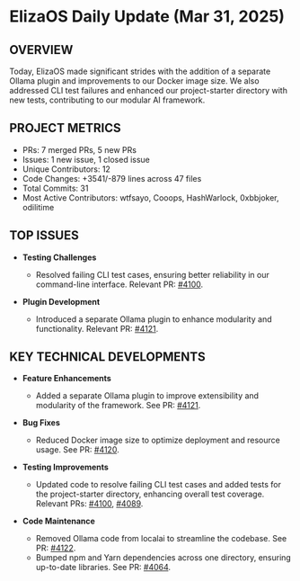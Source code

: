 # ElizaOS Daily Update (Mar 31, 2025)

## OVERVIEW 
Today, ElizaOS made significant strides with the addition of a separate Ollama plugin and improvements to our Docker image size. We also addressed CLI test failures and enhanced our project-starter directory with new tests, contributing to our modular AI framework.

## PROJECT METRICS
- PRs: 7 merged PRs, 5 new PRs
- Issues: 1 new issue, 1 closed issue
- Unique Contributors: 12
- Code Changes: +3541/-879 lines across 47 files
- Total Commits: 31
- Most Active Contributors: wtfsayo, Cooops, HashWarlock, 0xbbjoker, odilitime

## TOP ISSUES
- **Testing Challenges**
  - Resolved failing CLI test cases, ensuring better reliability in our command-line interface. Relevant PR: [#4100](https://github.com/elizaos/eliza/pull/4100).

- **Plugin Development**
  - Introduced a separate Ollama plugin to enhance modularity and functionality. Relevant PR: [#4121](https://github.com/elizaos/eliza/pull/4121).

## KEY TECHNICAL DEVELOPMENTS
- **Feature Enhancements**
  - Added a separate Ollama plugin to improve extensibility and modularity of the framework. See PR: [#4121](https://github.com/elizaos/eliza/pull/4121).

- **Bug Fixes**
  - Reduced Docker image size to optimize deployment and resource usage. See PR: [#4120](https://github.com/elizaos/eliza/pull/4120).

- **Testing Improvements**
  - Updated code to resolve failing CLI test cases and added tests for the project-starter directory, enhancing overall test coverage. Relevant PRs: [#4100](https://github.com/elizaos/eliza/pull/4100), [#4089](https://github.com/elizaos/eliza/pull/4089).

- **Code Maintenance**
  - Removed Ollama code from localai to streamline the codebase. See PR: [#4122](https://github.com/elizaos/eliza/pull/4122).
  - Bumped npm and Yarn dependencies across one directory, ensuring up-to-date libraries. See PR: [#4064](https://github.com/elizaos/eliza/pull/4064).